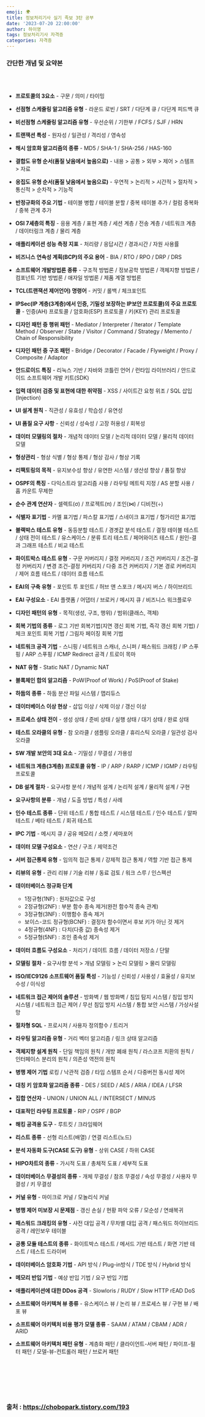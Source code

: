 ```yaml
---
emoji: 🌍
title: 정보처리기사 실기 족보 3탄 공부
date: '2023-07-20 22:00:00'
author: 하이영
tags: 정보처리기사 자격증
categories: 자격증
---
```


### 간단한 개념 및 요약본

<br/>
<br/>

- **프로토콜의 3요소** - 구문 / 의미 / 타이밍

- **선점형 스케줄링 알고리즘 유형** - 라운드 로빈 / SRT / 다단계 큐 / 다단계 피드백 큐

- **비선점형 스케줄링 알고리즘 유형** - 우선순위 / 기한부 / FCFS / SJF / HRN

- **트랜잭션 특성** - 원자성 / 일관성 / 격리성 / 영속성

- **해시 암호화 알고리즘의 종류** - MD5 / SHA-1 / SHA-256 / HAS-160

- **결합도 유형 순서(품질 낮음에서 높음으로)** - 내용 > 공통 > 외부 > 제어 > 스템프 > 자료

- **응집도 유형 순서(품질 낮음에서 높음으로)** - 우연적 > 논리적 > 시간적 > 절차적 > 통신적 > 순차적 > 기능적

- **반정규화의 주요 기법** - 테이블 병합 / 테이블 분할 / 중복 테이블 추가 / 컬럼 중복화 / 중복 관계 추가

- **OSI 7셰층의 특징** - 응용 계층 / 표현 계층 / 세션 계층 / 전송 계층 / 네트워크 계층 / 데이터링크 계층 / 물리 계층

- **애플리케이션 성능 측정 지표** - 처리량 / 응답시간 / 경과시간 / 자원 사용률

- **비즈니스 연속성 계획(BCP)의 주요 용어** - BIA / RTO / RPO / DRP / DRS

- **소프트웨어 개발방법론 종류** - 구조적 방법론 / 정보공학 방법론 / 객체지향 방법론 / 컴포넌트 기반 방법론 / 애자일 방법론 / 제품 계열 방법론

- **TCL(트랜잭션 제어언어) 명령어** - 커밋 / 롤백 / 체크포인트

- **IPSec(IP 계층(3계층)에서 인증, 기밀성 보장하는 IP보안 프로토콜)의 주요 프로토콜** -
  인증(AH) 프로토콜 / 암호화(ESP) 프로토콜 / 키(KEY) 관리 프로토콜

- **디자인 패턴 중 행위 패턴** - Mediator / Interpreter / Iterator / Template Method / Observer / State / Visitor / Command / Strategy / Memento / Chain of Responsibility

- **디자인 패턴 중 구조 패턴** - Bridge / Decorator / Facade / Flyweight / Proxy / Composite / Adaptor

- **안드로이드 특징** - 리눅스 기반 / 자바와 코틀린 언어 / 런타임 라이브러리 / 안드로이드 소프트웨어 개발 키트(SDK)

- **입력 데이터 검증 및 표현에 대한 취약점** - XSS / 사이트간 요청 위조 / SQL 삽입(Injection)

- **UI 설계 원칙** - 직관성 / 유효성 / 학습성 / 유연성

- **UI 품질 요구 사항** - 신뢰성 / 성숙성 / 고장 허용성 / 회복성

- **데이터 모델링의 절차** - 개념적 데이터 모델 / 논리적 데이터 모델 / 물리적 데이터 모델

- **형상관리** - 형상 식별 / 형상 통제 / 형상 감사 / 형상 기록

- **리팩토링의 목적** - 유지보수성 향상 / 유연한 시스템 / 생산성 향상 / 품질 향상

- **OSPF의 특징** - 다익스트라 알고리즘 사용 / 라우팅 메트릭 지정 / AS 분할 사용 / 홉 카운트 무제한

- **순수 관계 연산자** - 셀렉트(σ) / 프로젝트(π) / 조인(⋈) / 디비전(÷)

- **식별자 표기법** - 카멜 표기법 / 파스칼 표기법 / 스네이크 표기법 / 헝가리안 표기법

- **블랙박스 테스트 유형** - 동등분할 테스트 / 경곗값 분석 테스트 / 결정 테이블 테스트 / 상태 전이 테스트 / 유스케이스 / 분류 트리 테스트 / 페어와이즈 테스트 / 원인-결과 그래프 테스트 / 비교 테스트

- **화이트박스 테스트 유형** - 구문 커버리지 / 결정 커버리지 / 조건 커버리지 / 조건-결정 커버리지 / 변경 조건-결정 커버리지 / 다중 조건 커버리지 / 기본 경로 커버리지 / 제어 흐름 테스트 / 데이터 흐름 테스트

- **EAI의 구축 유형** - 포인트 투 포인트 / 허브 앤 스포크 / 메시지 버스 / 하이브리드

- **EAI 구성요소** - EAI 플랫폼 / 어댑터 / 브로커 / 메시지 큐 / 비즈니스 워크플로우

- **디자인 패턴의 유형** - 목적(생성, 구조, 행위) / 범위(클래스, 객체)

- **회복 기법의 종류** - 로그 기반 회복기법(지연 갱신 회복 기법, 즉각 갱신 회복 기법) / 체크 포인트 회복 기법 / 그림자 페이징 회복 기법

- **네트워크 공격 기법** - 스니핑 / 네트워크 스캐너, 스니퍼 / 패스워드 크래킹 / IP 스푸핑 / ARP 스푸핑 / ICMP Redirect 공격 / 트로이 목마

- **NAT 유형** - Static NAT / Dynamic NAT

- **블록체인 합의 알고리즘** - PoW(Proof of Work) / PoS(Proof of Stake)

- **하둡의 종류** - 하둡 분산 파일 시스템 / 맵리듀스

- **데이터베이스 이상 현상** - 삽입 이상 / 삭제 이상 / 갱신 이상

- **프로세스 상태 전이** - 생성 상태 / 준비 상태 / 실행 상태 / 대기 상태 / 완료 상태

- **테스트 오라클의 유형** - 참 오라클 / 샘플링 오라클 / 휴리스틱 오라클 / 일관성 검사 오라클

- **SW 개발 보안의 3대 요소** - 기밀성 / 무결성 / 가용성

- **네트워크 계층(3계층) 프로토콜 유형** - IP / ARP / RARP / ICMP / IGMP / 라우팅 프로토콜

- **DB 설계 절차** - 요구사항 분석 / 개념적 설계 / 논리적 설계 / 물리적 설계 / 구현

- **요구사항의 분류** - 개념 / 도출 방법 / 특성 / 사례

- **인수 테스트 종류** - 단위 테스트 / 통합 테스트 / 시스템 테스트 / 인수 테스트 / 알파 테스트 / 베타 테스트 / 회귀 테스트

- **IPC 기법** - 메시지 큐 / 공유 메모리 / 소켓 / 세마포어

- **데이터 모델 구성요소** - 연산 / 구조 / 제약조건

- **서버 접근통제 유형** - 임의적 접근 통제 / 강제적 접근 통제 / 역할 기반 접근 통제

- **리뷰의 유형** - 관리 리뷰 / 기술 리뷰 / 동료 검토 / 워크 스루 / 인스펙션

- **데이터베이스 정규화 단계**

  - 1정규형(1NF) : 원자값으로 구성
  - 2정규형(2NF) : 부분 함수 종속 제거(완전 함수적 종속 관계)
  - 3정규형(3NF) : 이행함수 종속 제거
  - 보이스-코드 정규형(BCNF) : 결정자 함수이면서 후보 키가 아닌 것 제거
  - 4정규형(4NF) : 다치(다중 값) 종속성 제거
  - 5정규형(5NF) : 조인 종속성 제거

- **데이터 흐름도 구성요소** - 처리기 / 데이트 흐름 / 데이터 저장소 / 단말

- **모델링 절차** - 요구사항 분석 > 개념 모델링 > 논리 모델링 > 물리 모델링

- **ISO/IEC9126 소프트웨어 품질 특성** - 기능성 / 신뢰성 / 사용성 / 효율성 / 유지보수성 / 이식성

- **네트워크 접근 제어의 솔루션** - 방화벽 / 웹 방화벽 / 침입 탐지 시스템 / 침입 방지 시스템 / 네트워크 접근 제어 / 무선 침입 방지 시스템 / 통합 보안 시스템 / 가상사설망

- **절차형 SQL** - 프로시저 / 사용자 정의함수 / 트리거

- **라우팅 알고리즘 유형** - 거리 벡터 알고리즘 / 링크 상태 알고리즘

- **객체지향 설계 원칙** - 단일 책임의 원칙 / 개방 폐쇄 원칙 / 라스코프 치환의 원칙 / 인터페이스 분리의 원칙 / 의존성 역전의 원칙

- **병행 제어 기법** 로킹 / 낙관적 검증 / 타임 스템프 순서 / 다중버전 동시성 제어

- **대칭 키 암호화 알고리즘 종류** - DES / SEED / AES / ARIA / IDEA / LFSR

- **집합 연산자** - UNION / UNION ALL / INTERSECT / MINUS

- **대표적인 라우팅 프로토콜** - RIP / OSPF / BGP

- **해킹 공격용 도구** - 루트킷 / 크라임웨어

- **리스트 종류** - 선형 리스트(배열) / 연결 리스트(노드)

- **분석 자동화 도구(CASE 도구) 유형** - 상위 CASE / 하위 CASE

- **HIPO차트의 종류** - 가시적 도표 / 총체적 도표 / 세부적 도표

- **데이터베이스 무결성의 종류** - 개체 무결성 / 참조 무결성 / 속성 무결성 / 사용자 무결성 / 키 무결성

- **커널 유형** - 마이크로 커널 / 모놀리식 커널

- **병행 제어 미보장 시 문제점** - 갱신 손실 / 현황 파악 오류 / 모순성 / 연쇄복귀

- **패스워드 크래킹의 유형** - 사전 대입 공격 / 무차별 대입 공격 / 패스워드 하이브리드 공격 / 레인보우 테이블

- **공통 모듈 테스트의 종류** - 화이트박스 테스트 / 메서드 기반 테스트 / 화면 기반 테스트 / 테스트 드라이버

- **데이터베이스 암호화 기법** - API 방식 / Plug-in방식 / TDE 방식 / Hybrid 방식

- **메모리 반입 기법** - 예상 반입 기법 / 요구 반입 기법

- **애플리케이션에 대한 DDos 공격** - Slowloris / RUDY / Slow HTTP rEAD DoS

- **소프트웨어 아키텍쳐 뷰 종류** - 유스케이스 뷰 / 논리 뷰 / 프로세스 뷰 / 구현 뷰 / 배포 뷰

- **소프트웨어 아키텍처 비용 평가 모델 종류** - SAAM / ATAM / CBAM / ADR / ARID

- **소프트웨어 아키텍처 패턴 유형** - 계층화 패턴 / 클라이언트-서버 패턴 / 파이프-필터 패턴 / 모델-뷰-컨트롤러 패턴 / 브로커 패턴

  <br/>
  <br/>
  <br/>
  <br/>
  <br/>

### 출처 : https://chobopark.tistory.com/193

```toc

```
